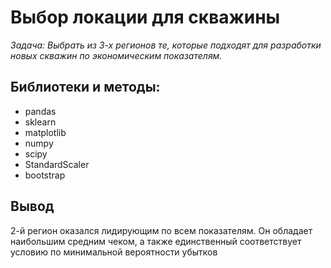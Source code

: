 # Выбор локации для скважины

*Задача: Выбрать из 3-х регионов те, которые подходят для разработки новых скважин по экономическим показателям.*

## Библиотеки и методы:
* pandas
* sklearn
* matplotlib
* numpy
* scipy
* StandardScaler
* bootstrap

## Вывод
2-й регион оказался лидирующим по всем показателям. Он обладает наибольшим средним чеком, а также единственный соответствует условию по минимальной вероятности убытков